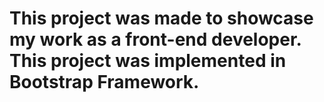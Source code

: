 # This project was made to showcase my work as a front-end developer. This project was implemented in Bootstrap Framework.
